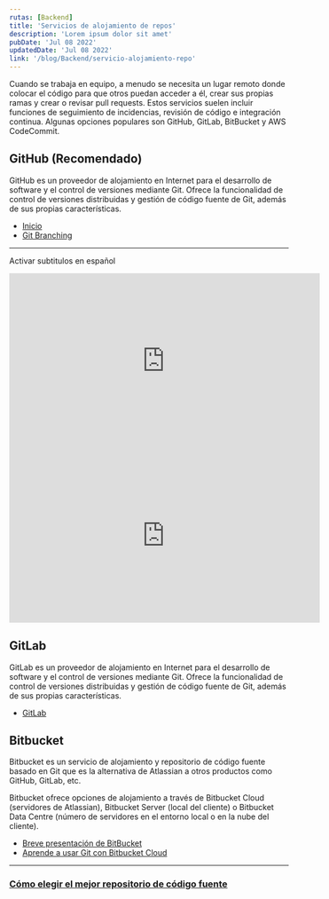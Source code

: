 ```yaml
---
rutas: [Backend]
title: 'Servicios de alojamiento de repos'
description: 'Lorem ipsum dolor sit amet'
pubDate: 'Jul 08 2022'
updatedDate: 'Jul 08 2022'
link: '/blog/Backend/servicio-alojamiento-repo'
---
```


Cuando se trabaja en equipo, a menudo se necesita un lugar remoto donde colocar el código para que otros puedan acceder a él, crear sus propias ramas y crear o revisar pull requests. Estos servicios suelen incluir funciones de seguimiento de incidencias, revisión de código e integración continua. Algunas opciones populares son GitHub, GitLab, BitBucket y AWS CodeCommit.

## GitHub (Recomendado)
GitHub es un proveedor de alojamiento en Internet para el desarrollo de software y el control de versiones mediante Git. Ofrece la funcionalidad de control de versiones distribuidas y gestión de código fuente de Git, además de sus propias características.

* [Inicio](https://docs.github.com/es/get-started/quickstart)
* [Git Branching](https://learngitbranching.js.org/?locale=es_MX)

---
Activar subtitulos en español
<iframe width="560" height="315" src="https://www.youtube.com/embed/w3jLJU7DT5E?si=G1b5BLHXkTLIQK7a" title="YouTube video player" frameborder="0" allow="accelerometer; autoplay; clipboard-write; encrypted-media; gyroscope; picture-in-picture; web-share" allowfullscreen></iframe>

<iframe width="560" height="315" src="https://www.youtube.com/embed/wpISo9TNjfU?si=64cTlt2YcqRfPAkQ" title="YouTube video player" frameborder="0" allow="accelerometer; autoplay; clipboard-write; encrypted-media; gyroscope; picture-in-picture; web-share" allowfullscreen></iframe>

## GitLab
GitLab es un proveedor de alojamiento en Internet para el desarrollo de software y el control de versiones mediante Git. Ofrece la funcionalidad de control de versiones distribuidas y gestión de código fuente de Git, además de sus propias características.

* [GitLab](https://git-scm.com/book/es/v2/Git-en-el-Servidor-GitLab)

## Bitbucket
Bitbucket es un servicio de alojamiento y repositorio de código fuente basado en Git que es la alternativa de Atlassian a otros productos como GitHub, GitLab, etc.

Bitbucket ofrece opciones de alojamiento a través de Bitbucket Cloud (servidores de Atlassian), Bitbucket Server (local del cliente) o Bitbucket Data Centre (número de servidores en el entorno local o en la nube del cliente).

* [Breve presentación de BitBucket](https://bitbucket.org/product/es/guides/getting-started/overview#a-brief-overview-of-bitbucket)
* [Aprende a usar Git con Bitbucket Cloud](https://www.atlassian.com/es/git/tutorials/learn-git-with-bitbucket-cloud)

---
### [Cómo elegir el mejor repositorio de código fuente](https://aulab.es/noticia/24/github-bitbucket-gitlab-las-diferencias)

